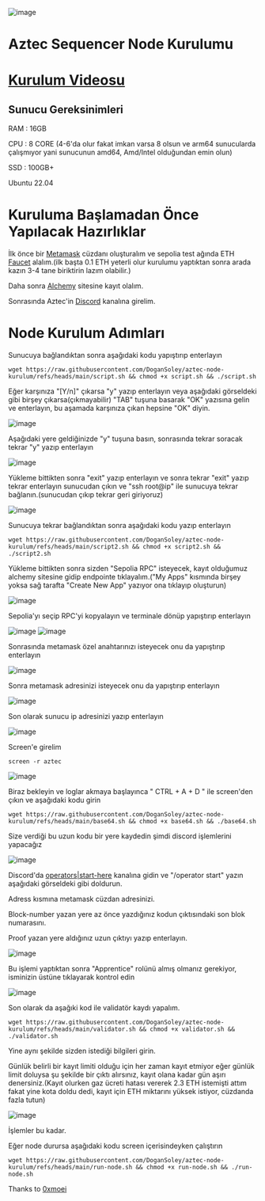 ![image](https://github.com/user-attachments/assets/b2fb2d70-c75a-4fe5-ae4a-0efbc28b3e45)

# Aztec Sequencer Node Kurulumu

# [Kurulum Videosu](https://youtu.be/QIm5Jxg-TAk) 

## Sunucu Gereksinimleri

RAM : 16GB

CPU : 8 CORE (4-6'da olur fakat imkan varsa 8 olsun ve arm64 sunucularda çalışmıyor yani sunucunun amd64, Amd/Intel olduğundan emin olun)

SSD : 100GB+

Ubuntu 22.04


# Kuruluma Başlamadan Önce Yapılacak Hazırlıklar

İlk önce bir [Metamask](https://metamask.io) cüzdanı oluşturalım ve sepolia test ağında ETH [Faucet](https://sepolia-faucet.pk910.de/) alalım.(ilk başta 0.1 ETH yeterli olur kurulumu yaptıktan sonra arada kazın 3-4 tane biriktirin lazım olabilir.)

Daha sonra [Alchemy](https://dashboard.alchemy.com/) sitesine kayıt olalım.

Sonrasında Aztec'in [Discord](https://discord.com/invite/aztec) kanalına girelim.

# Node Kurulum Adımları

Sunucuya bağlandıktan sonra aşağıdaki kodu yapıştırıp enterlayın

```
wget https://raw.githubusercontent.com/DoganSoley/aztec-node-kurulum/refs/heads/main/script.sh && chmod +x script.sh && ./script.sh
```

Eğer karşınıza "[Y/n]" çıkarsa "y" yazıp enterlayın veya aşağıdaki görseldeki gibi birşey çıkarsa(çıkmayabilir) "TAB" tuşuna basarak "OK" yazısına gelin ve enterlayın, bu aşamada karşınıza çıkan hepsine "OK" diyin.

![image](https://github.com/user-attachments/assets/a1bb0941-4d66-4a8b-9bc7-308572310266)

Aşağıdaki yere geldiğinizde "y" tuşuna basın, sonrasında tekrar soracak tekrar "y" yazıp enterlayın

![image](https://github.com/user-attachments/assets/5c70d387-b725-4638-a8b1-385819dab1a4)

Yükleme bittikten sonra "exit" yazıp enterlayın ve sonra tekrar "exit" yazıp tekrar enterlayın sunucudan çıkın ve "ssh root@ip" ile sunucuya tekrar bağlanın.(sunucudan çıkıp tekrar geri giriyoruz)

![image](https://github.com/user-attachments/assets/ea430ff9-f8c7-4e74-a45a-c4176dd7605f)

Sunucuya tekrar bağlandıktan sonra aşağıdaki kodu yazıp enterlayın

```
wget https://raw.githubusercontent.com/DoganSoley/aztec-node-kurulum/refs/heads/main/script2.sh && chmod +x script2.sh && ./script2.sh
```

Yükleme bittikten sonra sizden "Sepolia RPC" isteyecek, kayıt olduğumuz alchemy sitesine gidip endpointe tıklayalım.("My Apps" kısmında birşey yoksa sağ tarafta "Create New App" yazıyor ona tıklayıp oluşturun)

![image](https://github.com/user-attachments/assets/c6dd0a5a-bc30-4d46-a208-7af771987a5b) 

Sepolia'yı seçip RPC'yi kopyalayın ve terminale dönüp yapıştırıp enterlayın

![image](https://github.com/user-attachments/assets/f1494a00-412a-4e67-8870-64e693f6921a)
![image](https://github.com/user-attachments/assets/ce12192a-f41c-448e-9582-fc3e749d2fb7)

Sonrasında metamask özel anahtarınızı isteyecek onu da yapıştırıp enterlayın

![image](https://github.com/user-attachments/assets/f0094107-8e18-4195-abcf-c1745b98c1c6)


Sonra metamask adresinizi isteyecek onu da yapıştırıp enterlayın

![image](https://github.com/user-attachments/assets/d10cfae8-e1a1-447a-a9e2-49dd14a8f083)

Son olarak sunucu ip adresinizi yazıp enterlayın

![image](https://github.com/user-attachments/assets/1a5f16cd-379b-4740-9d1b-9cef7a039d69)

Screen'e girelim

```
screen -r aztec
```
![image](https://github.com/user-attachments/assets/2a055eb6-53bd-46db-ba4c-9b63e59b2d1a)

Biraz bekleyin ve loglar akmaya başlayınca " CTRL + A + D " ile screen'den çıkın ve aşağıdaki kodu girin

```
wget https://raw.githubusercontent.com/DoganSoley/aztec-node-kurulum/refs/heads/main/base64.sh && chmod +x base64.sh && ./base64.sh
```
Size verdiği bu uzun kodu bir yere kaydedin şimdi discord işlemlerini yapacağız

![image](https://github.com/user-attachments/assets/ed506ed1-f136-43e2-9bc8-454502715e11)

Discord'da [operators|start-here](https://discord.com/channels/1144692727120937080/1367196595866828982) kanalına gidin ve "/operator start" yazın aşağıdaki görseldeki gibi doldurun.

Adress kısmına metamask cüzdan adresinizi.

Block-number yazan yere az önce yazdığınız kodun çıktısındaki son blok numarasını.

Proof yazan yere aldığınız uzun çıktıyı yazıp enterlayın.

![image](https://github.com/user-attachments/assets/a2adec9c-171a-4c25-a2dc-d3318ea40ed5)

Bu işlemi yaptıktan sonra "Apprentice" rolünü almış olmanız gerekiyor, isminizin üstüne tıklayarak kontrol edin

![image](https://github.com/user-attachments/assets/b14bd8c4-3991-488d-8e22-b885789361e8)


Son olarak da aşağıki kod ile validatör kaydı yapalım.

```
wget https://raw.githubusercontent.com/DoganSoley/aztec-node-kurulum/refs/heads/main/validator.sh && chmod +x validator.sh && ./validator.sh
```
Yine aynı şekilde sizden istediği bilgileri girin.

Günlük belirli bir kayıt limiti olduğu için her zaman kayıt etmiyor eğer günlük limit doluysa şu şekilde bir çıktı alırsınız, kayıt olana kadar gün aşırı denersiniz.(Kayıt olurken gaz ücreti hatası vererek 2.3 ETH istemişti attım fakat yine kota doldu dedi, kayıt için ETH miktarını yüksek istiyor, cüzdanda fazla tutun)

![image](https://github.com/user-attachments/assets/85281adf-b28e-4dab-a8af-d6e03aa3dfeb)

İşlemler bu kadar.

Eğer node durursa aşağıdaki kodu screen içerisindeyken çalıştırın


```
wget https://raw.githubusercontent.com/DoganSoley/aztec-node-kurulum/refs/heads/main/run-node.sh && chmod +x run-node.sh && ./run-node.sh
```

Thanks to [0xmoei](https://github.com/0xmoei/aztec-network)





